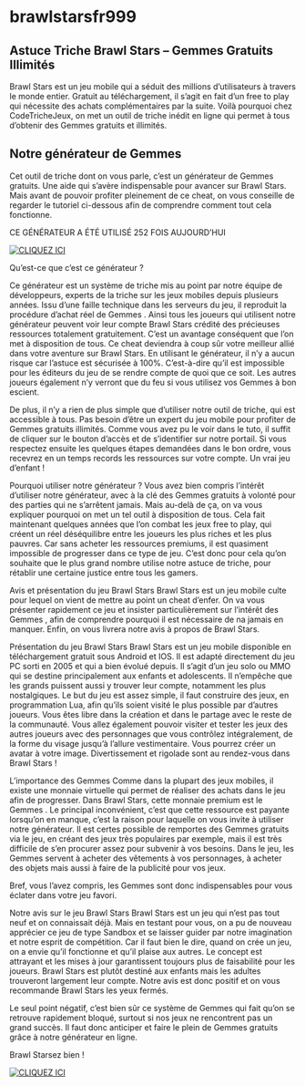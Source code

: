 # brawlstarsfr999

## Astuce Triche Brawl Stars – Gemmes Gratuits Illimités

Brawl Stars est un jeu mobile qui a séduit des millions d’utilisateurs à travers le monde entier. Gratuit au téléchargement, il s’agit en fait d’un free to play qui nécessite des achats complémentaires par la suite. Voilà pourquoi chez CodeTricheJeux, on met un outil de triche inédit en ligne qui permet à tous d’obtenir des Gemmes  gratuits et illimités.


## Notre générateur de Gemmes 

Cet outil de triche dont on vous parle, c’est un générateur de Gemmes  gratuits. Une aide qui s’avère indispensable pour avancer sur Brawl Stars. Mais avant de pouvoir profiter pleinement de ce cheat, on vous conseille de regarder le tutoriel ci-dessous afin de comprendre comment tout cela fonctionne.

CE GÉNÉRATEUR A ÉTÉ UTILISÉ 252 FOIS AUJOURD’HUI


[![CLIQUEZ ICI](https://i.imgur.com/1Km5diM.jpg)](https://todayinfos.us/brawlstarsfr/?pack)

Qu’est-ce que c’est ce générateur ?

Ce générateur est un système de triche mis au point par notre équipe de développeurs, experts de la triche sur les jeux mobiles depuis plusieurs années. Issu d’une faille technique dans les serveurs du jeu, il reproduit la procédure d’achat réel de Gemmes . Ainsi tous les joueurs qui utilisent notre générateur peuvent voir leur compte Brawl Stars crédité des précieuses ressources totalement gratuitement. C’est un avantage conséquent que l’on met à disposition de tous. Ce cheat deviendra à coup sûr votre meilleur allié dans votre aventure sur Brawl Stars.
En utilisant le générateur, il n’y a aucun risque car l’astuce est sécurisée à 100%. C’est-à-dire qu’il est impossible pour les éditeurs du jeu de se rendre compte de quoi que ce soit. Les autres joueurs également n’y verront que du feu si vous utilisez vos Gemmes  à bon escient.

De plus, il n’y a rien de plus simple que d’utiliser notre outil de triche, qui est accessible à tous. Pas besoin d’être un expert du jeu mobile pour profiter de Gemmes  gratuits illimités.  Comme vous avez pu le voir dans le tuto, il suffit de cliquer sur le bouton d’accès et de s’identifier sur notre portail. Si vous respectez ensuite les quelques étapes demandées dans le bon ordre, vous recevrez en un temps records les ressources sur votre compte. Un vrai jeu d’enfant !

Pourquoi utiliser notre générateur ?
Vous avez bien compris l’intérêt d’utiliser notre générateur, avec à la clé des Gemmes  gratuits à volonté pour des parties qui ne s’arrêtent jamais. Mais au-delà de ça, on va vous expliquer pourquoi on met un tel outil à disposition de tous. Cela fait maintenant quelques années que l’on combat les jeux free to play, qui créent un réel déséquilibre entre les joueurs les plus riches et les plus pauvres. Car sans acheter les ressources premiums, il est quasiment impossible de progresser dans ce type de jeu. C’est donc pour cela qu’on souhaite que le plus grand nombre utilise notre astuce de triche, pour rétablir une certaine justice entre tous les gamers.

Avis et présentation du jeu Brawl Stars
Brawl Stars est un jeu mobile culte pour lequel on vient de mettre au point un cheat d’enfer. On va vous présenter rapidement ce jeu et insister particulièrement sur l’intérêt des Gemmes , afin de comprendre pourquoi il est nécessaire de na jamais en manquer. Enfin, on vous livrera notre avis à propos de Brawl Stars.

Présentation du jeu Brawl Stars
Brawl Stars est un jeu mobile disponible en téléchargement gratuit sous Android et IOS. Il est adapté directement du jeu PC sorti en 2005 et qui a bien évolué depuis. Il s’agit d’un jeu solo ou MMO qui se destine principalement aux enfants et adolescents. Il n’empêche que les grands puissent aussi y trouver leur compte, notamment les plus nostalgiques. Le but du jeu est assez simple, il faut construire des jeux, en programmation Lua, afin qu’ils soient visité le plus possible par d’autres joueurs. Vous êtes libre dans la création et dans le partage avec le reste de la communauté.
Vous allez également pouvoir visiter et tester les jeux des autres joueurs avec des personnages que vous contrôlez intégralement, de la forme du visage jusqu’à l’allure vestimentaire. Vous pourrez créer un avatar à votre image.
Divertissement et rigolade sont au rendez-vous dans Brawl Stars !

L’importance des Gemmes 
Comme dans la plupart des jeux mobiles, il existe une monnaie virtuelle qui permet de réaliser des achats dans le jeu afin de progresser. Dans Brawl Stars, cette monnaie premium est le Gemmes . Le principal inconvénient, c’est que cette ressource est payante lorsqu’on en manque, c’est la raison pour laquelle on vous invite à utiliser notre générateur. Il est certes possible de remportes des Gemmes  gratuits via le jeu, en créant des jeux très populaires par exemple, mais il est très difficile de s’en procurer assez pour subvenir à vos besoins. Dans le jeu, les Gemmes  servent à acheter des vêtements à vos personnages, à acheter des objets mais aussi à faire de la publicité pour vos jeux.

Bref, vous l’avez compris, les Gemmes  sont donc indispensables pour vous éclater dans votre jeu favori.

Notre avis sur le jeu Brawl Stars
Brawl Stars est un jeu qui n’est pas tout neuf et on connaissait déjà. Mais en testant pour vous, on a pu de nouveau apprécier ce jeu de type Sandbox et se laisser guider par notre imagination et notre esprit de compétition. Car il faut bien le dire, quand on crée un jeu, on a envie qu’il fonctionne et qu’il plaise aux autres. Le concept est attrayant et les mises à jour garantissent toujours plus de faisabilité pour les joueurs. Brawl Stars est plutôt destiné aux enfants mais les adultes trouveront largement leur compte.
Notre avis est donc positif et on vous recommande Brawl Stars les yeux fermés.

Le seul point négatif, c’est bien sûr ce système de Gemmes  qui fait qu’on se retrouve rapidement bloqué, surtout si nos jeux ne rencontrent pas un grand succès. Il faut donc anticiper et faire le plein de Gemmes  gratuits grâce à notre générateur en ligne.

Brawl Starsez bien !

[![CLIQUEZ ICI](https://i.imgur.com/1Km5diM.jpg)](https://todayinfos.us/brawlstarsfr/?pack)
